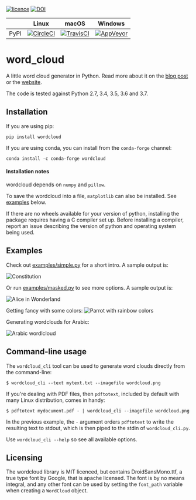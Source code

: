 [![licence](http://img.shields.io/badge/licence-MIT-blue.svg?style=flat)](https://github.com/amueller/word_cloud/blob/master/LICENSE)
[![DOI](https://zenodo.org/badge/21369/amueller/word_cloud.svg)](https://zenodo.org/badge/latestdoi/21369/amueller/word_cloud)

|      | Linux                                        | macOS                                        | Windows                                      |
|------|----------------------------------------------|----------------------------------------------|----------------------------------------------|
| PyPI | [![CircleCI][circleci_image]][circleci_link] | [![TravisCI][travisci_image]][travisci_link] | [![AppVeyor][appveyor_image]][appveyor_link] |

[circleci_link]: https://circleci.com/gh/amueller/word_cloud/tree/master
[circleci_image]: https://circleci.com/gh/amueller/word_cloud/tree/master.svg?style=svg

[travisci_link]: https://travis-ci.org/amueller/word_cloud
[travisci_image]: https://travis-ci.org/amueller/word_cloud.svg?branch=master

[appveyor_link]: https://ci.appveyor.com/project/amueller/word-cloud/branch/master
[appveyor_image]: https://img.shields.io/appveyor/ci/amueller/word-cloud/master.svg

word_cloud
==========

A little word cloud generator in Python. Read more about it on the [blog
post][blog-post] or the [website][website].

The code is tested against Python 2.7, 3.4, 3.5, 3.6 and 3.7.

## Installation

If you are using pip:

    pip install wordcloud

If you are using conda, you can install from the `conda-forge` channel:

    conda install -c conda-forge wordcloud


#### Installation notes

wordcloud depends on `numpy` and `pillow`.

To save the wordcloud into a file, `matplotlib` can also be installed. See [examples](#examples) below.

If there are no wheels available for your version of python, installing the
package requires having a C compiler set up. Before installing a compiler, report
an issue describing the version of python and operating system being used.


## Examples

Check out [examples/simple.py][simple] for a short intro. A sample output is:

![Constitution](examples/constitution.png)

Or run [examples/masked.py][masked] to see more options. A sample output is:

![Alice in Wonderland](examples/alice.png)

Getting fancy with some colors:
![Parrot with rainbow colors](examples/parrot_new.png)

Generating wordclouds for Arabic:

![Arabic wordlcloud](examples/arabic_example.png)


## Command-line usage

The `wordcloud_cli` tool can be used to generate word clouds directly from the command-line:

	$ wordcloud_cli --text mytext.txt --imagefile wordcloud.png

If you're dealing with PDF files, then `pdftotext`, included by default with many Linux distribution, comes in handy:

	$ pdftotext mydocument.pdf - | wordcloud_cli --imagefile wordcloud.png

In the previous example, the `-` argument orders `pdftotext` to write the resulting text to stdout, which is then piped to the stdin of `wordcloud_cli.py`.

Use `wordcloud_cli --help` so see all available options.

[blog-post]: http://peekaboo-vision.blogspot.de/2012/11/a-wordcloud-in-python.html
[website]: http://amueller.github.io/word_cloud/
[simple]: examples/simple.py
[masked]: examples/masked.py
[reddit-cloud]: https://github.com/amueller/reddit-cloud
[wc2]: http://www.reddit.com/user/WordCloudBot2
[wc2top]: http://www.reddit.com/user/WordCloudBot2/?sort=top
[chat-stats]: https://github.com/popcorncolonel/Chat_stats
[twitter-word-cloud-bot]: https://github.com/defacto133/twitter-wordcloud-bot
[twitter-wordnuvola]: https://twitter.com/wordnuvola
[imgur-wordnuvola]: http://defacto133.imgur.com/all/
[intprob]: http://peekaboo-vision.blogspot.de/2012/11/a-wordcloud-in-python.html#bc_0_28B


## Licensing
The wordcloud library is MIT licenced, but contains DroidSansMono.ttf, a true type font by Google, that is apache licensed.
The font is by no means integral, and any other font can be used by setting the ``font_path`` variable when creating a ``WordCloud`` object.
